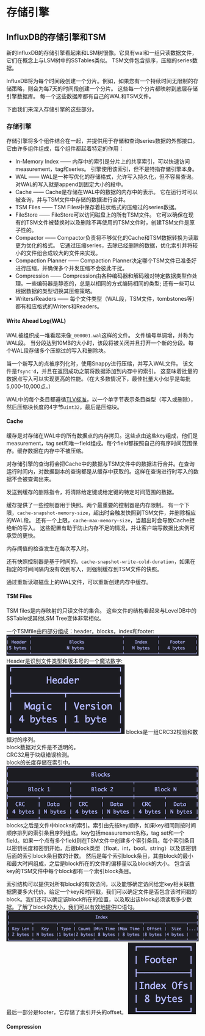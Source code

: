 # 存储引擎

## InfluxDB的存储引擎和TSM

新的InfluxDB的存储引擎看起来和LSM树很像。它具有wal和一组只读数据文件，它们在概念上与LSM树中的SSTables类似。 TSM文件包含排序，压缩的series数据。

InfluxDB将为每个时间段创建一个分片。例如，如果您有一个持续时间无限制的存储策略，则会为每7天的时间段创建一个分片。 这些每一个分片都映射到底层存储引擎数据库。 每一个这些数据库都有自己的WAL和TSM文件。 

下面我们来深入存储引擎的这些部分。

### 存储引擎
存储引擎将多个组件结合在一起，并提供用于存储和查询series数据的外部接口。 它由许多组件组成，每个组件都起着特定的作用：
 
 * In-Memory Index —— 内存中的索引是分片上的共享索引，可以快速访问measurement，tag和series。 引擎使用该索引，但不是特指存储引擎本身。
* WAL —— WAL是一种写优化的存储格式，允许写入持久化，但不容易查询。 对WAL的写入就是append到固定大小的段中。
* Cache —— Cache是存储在WAL中的数据的内存中的表示。 它在运行时可以被查询，并与TSM文件中存储的数据进行合并。
* TSM Files —— TSM Files中保存着柱状格式的压缩过的series数据。
* FileStore —— FileStore可以访问磁盘上的所有TSM文件。 它可以确保在现有的TSM文件被替换时以及删除不再使用的TSM文件时，创建TSM文件是原子性的。
* Compactor —— Compactor负责将不够优化的Cache和TSM数据转换为读取更为优化的格式。 它通过压缩series，去除已经删除的数据，优化索引并将较小的文件组合成较大的文件来实现。
* Compaction Planner —— Compaction Planner决定哪个TSM文件已准备好进行压缩，并确保多个并发压缩不会彼此干扰。
* Compression —— Compression由各种编码器和解码器对特定数据类型作处理。一些编码器是静态的，总是以相同的方式编码相同的类型; 还有一些可以根据数据的类型切换其压缩策略。
* Writers/Readers —— 每个文件类型（WAL段，TSM文件，tombstones等）都有相应格式的Writers和Readers。

#### Write Ahead Log(WAL)
WAL被组织成一堆看起来像`_000001.wal`这样的文件。 文件编号单调增，并称为WAL段。 当分段达到10MB的大小时，该段将被关闭并且打开一个新的分段。每个WAL段存储多个压缩过的写入和删除块。

当一个新写入的点被序列化时，使用Snappy进行压缩，并写入WAL文件。 该文件是`fsync'd`，并且在返回成功之前将数据添加到内存中的索引。 这意味着批量的数据点写入可以实现更高的性能。（在大多数情况下，最佳批量大小似乎是每批5,000-10,000点。）

WAL中的每个条目都遵循[TLV标准](https://en.wikipedia.org/wiki/Type-length-value)，以一个单字节表示条目类型（写入或删除），然后压缩块长度的4字节`uint32`，最后是压缩块。

#### Cache
缓存是对存储在WAL中的所有数据点的内存拷贝。这些点由这些key组成，他们是measurement，tag set和唯一field组成。每个field都按照自己的有序时间范围保存。缓存数据在内存中不被压缩。

对存储引擎的查询将会把Cache中的数据与TSM文件中的数据进行合并。在查询运行时间内，对数据副本的查询都是从缓存中获取的。这样在查询进行时写入的数据不会被查询出来。

发送到缓存的删除指令，将清除给定键或给定键的特定时间范围的数据。

缓存提供了一些控制器用于快照。两个最重要的控制器是内存限制。 有一个下限，`cache-snapshot-memory-size`，超出时会触发快照到TSM文件，并删除相应的WAL段。 还有一个上限，`cache-max-memory-size`，当超出时会导致Cache拒绝新的写入。 这些配置有助于防止内存不足的情况，并让客户端写数据比实例可承受的更快。

内存阈值的检查发生在每次写入时。

还有快照控制器是基于时间的。`cache-snapshot-write-cold-duration`，如果在指定的时间间隔内没有收到写入，则强制缓存到TSM文件的快照。

通过重新读取磁盘上的WAL文件，可以重新创建内存中缓存。

#### TSM Files
TSM files是内存映射的只读文件的集合。 这些文件的结构看起来与LevelDB中的SSTable或其他LSM Tree变体非常相似。

一个TSMfile由四部分组成：header，blocks，index和footer:
![](images/TSM_sections.png)
Header是识别文件类型和版本号的一个魔法数字:
![](images/TSM_header.png)
blocks是一组CRC32校验和数据对的序列。  
block数据对文件是不透明的。   
CRC32用于块级错误检测。  
block的长度存储在索引中。
![](images/TSM_blocks.png)
blocks之后是文件中blocks的索引。索引由先按key顺序，如果key相同则按时间顺序排列的索引条目序列组成。key包括measurement名称，tag set和一个field。如果一个点有多个field则在TSM文件中创建多个索引条目。每个索引条目以密钥长度和密钥开始，后跟block类型（float，int，bool，string）以及该密钥后面的索引block条目数的计数。 然后是每个索引block条目，其由block的最小和最大时间组成，之后是block所在的文件的偏移量以及block的大小。 包含该key的TSM文件中每个block都有一个索引block条目。

索引结构可以提供对所有block的有效访问，以及能够确定访问给定key相关联数据需要多大代价。给定一个key和时间戳，我们可以确定文件是否包含该时间戳的block。我们还可以确定该block所在的位置，以及取出该block必须读取多少数据。了解了block的大小，我们可以有效地提供IO语句。
![](images/TSM_index.png)
最后一部分是footer，它存储了索引开头的offset。
![](images/TSM_footer.png)

#### Compression


